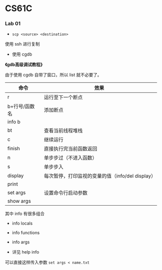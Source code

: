 # CS61C

### Lab 01

- `scp <source> <destination>`

使用 ssh 进行复制

- 使用 cgdb

**《gdb高级调试教程》**

由于使用 cgdb 自带了窗口，所以 list 就不必要了。

| 命令          | 效果                                             |
| ------------- | ------------------------------------------------ |
| r             | 运行至下一个断点                                 |
| b+行号/函数名 | 添加断点                                         |
| info b        |                                                  |
| bt            | 查看当前线程堆栈                                 |
| c             | 继续运行                                         |
| finish        | 直接执行完当前函数返回                           |
| n             | 单步步过（不进入函数）                           |
| s             | 单步步入                                         |
| display       | 每次暂停，打印监视的变量的值（info/del display） |
| print         |                                                  |
| set args      | 设置命令行启动参数                               |
| show args     |                                                  |

其中 info 有很多组合

- info locals
- info functions
- info args

- 详见 help info

可以直接这样传入参数 `set args < name.txt`
